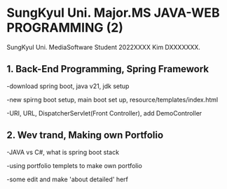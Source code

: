 # SungKyul Uni. Major.MS JAVA-WEB PROGRAMMING (2) 

SungKyul Uni. MediaSoftware Student 2022XXXX Kim DXXXXXXX.

## **1. Back-End Programming, Spring Framework**

-download spring boot, java v21, jdk setup

-new spirng boot setup, main boot set up, resource/templates/index.html

-URI, URL, DispatcherServlet(Front Controller), add DemoController

## **2. Wev trand, Making own Portfolio**

-JAVA vs C#, what is spring boot stack

-using portfolio templets to make own portfolio

-some edit and make 'about detailed' herf

